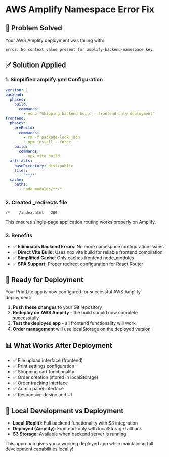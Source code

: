 # AWS Amplify Namespace Error Fix

## 🎯 Problem Solved
Your AWS Amplify deployment was failing with:
```
Error: No context value present for amplify-backend-namespace key
```

## ✅ Solution Applied

### 1. Simplified amplify.yml Configuration
```yaml
version: 1
backend:
  phases:
    build:
      commands:
        - echo "Skipping backend build - frontend-only deployment"
frontend:
  phases:
    preBuild:
      commands:
        - rm -f package-lock.json
        - npm install --force
    build:
      commands:
        - npx vite build
  artifacts:
    baseDirectory: dist/public
    files:
      - '**/*'
  cache:
    paths:
      - node_modules/**/*
```

### 2. Created _redirects file
```
/*    /index.html   200
```
This ensures single-page application routing works properly on Amplify.

### 3. Benefits
- ✅ **Eliminates Backend Errors**: No more namespace configuration issues
- ✅ **Direct Vite Build**: Uses npx vite build for reliable frontend compilation
- ✅ **Simplified Cache**: Only caches frontend node_modules
- ✅ **SPA Support**: Proper redirect configuration for React Router

## 🚀 Ready for Deployment

Your PrintLite app is now configured for successful AWS Amplify deployment:

1. **Push these changes** to your Git repository
2. **Redeploy on AWS Amplify** - the build should now complete successfully
3. **Test the deployed app** - all frontend functionality will work
4. **Order management** will use localStorage on the deployed version

## 📊 What Works After Deployment

- ✅ File upload interface (frontend)
- ✅ Print settings configuration
- ✅ Shopping cart functionality
- ✅ Order creation (stored in localStorage)
- ✅ Order tracking interface
- ✅ Admin panel interface
- ✅ Responsive design and UI

## 🔧 Local Development vs Deployment

- **Local (Replit)**: Full backend functionality with S3 integration
- **Deployed (Amplify)**: Frontend-only with localStorage fallback
- **S3 Storage**: Available when backend server is running

This approach gives you a working deployed app while maintaining full development capabilities locally!
